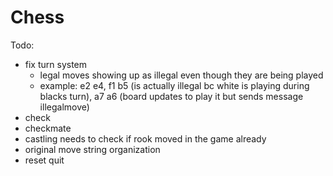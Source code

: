 # Chess
Todo:
 - fix turn system
   - legal moves showing up as illegal even though they are being played
   - example: e2 e4, f1 b5 (is actually illegal bc white is playing during blacks turn), a7 a6 (board updates to play it but sends message illegalmove)
 - check
 - checkmate
 - castling needs to check if rook moved in the game already
 - original move string organization
 - reset quit